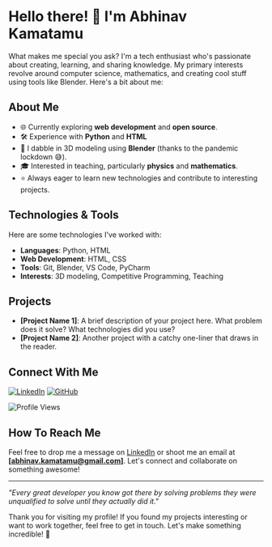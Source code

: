 

<!--
**Abhinav-Kamatamu/Abhinav-Kamatamu** is a ✨ _special_ ✨ repository because its `README.md` (this file) appears on your GitHub profile.

Here are some ideas to get you started:

- 🔭 I’m currently working on ...
- 🌱 I’m currently learning ...
- 👯 I’m looking to collaborate on ...
- 🤔 I’m looking for help with ...
- 💬 Ask me about ...
- 📫 How to reach me: ...
- 😄 Pronouns: ...
- ⚡ Fun fact: ...
-->
# Hello there! 👋 I'm Abhinav Kamatamu

What makes me special you ask? I'm a tech enthusiast who's passionate about creating, learning, and sharing knowledge. My primary interests revolve around computer science, mathematics, and creating cool stuff using tools like Blender. Here's a bit about me:

## About Me
- 🌐 Currently exploring **web development** and **open source**.
- 🛠️ Experience with **Python** and **HTML**
- 🎨 I dabble in 3D modeling using **Blender** (thanks to the pandemic lockdown 😅).
- 🎓 Interested in teaching, particularly **physics** and **mathematics**.
- ⭐ Always eager to learn new technologies and contribute to interesting projects.

## Technologies & Tools

Here are some technologies I've worked with:

- **Languages**: Python, HTML
- **Web Development**: HTML, CSS
- **Tools**: Git, Blender, VS Code, PyCharm
- **Interests**: 3D modeling, Competitive Programming, Teaching

## Projects
- **[Project Name 1]**: A brief description of your project here. What problem does it solve? What technologies did you use?
- **[Project Name 2]**: Another project with a catchy one-liner that draws in the reader.

## Connect With Me

[![LinkedIn](https://img.shields.io/badge/-LinkedIn-blue?style=flat&logo=linkedin&logoColor=white)](https://www.linkedin.com/in/abhinavkamatamu/) [![GitHub](https://img.shields.io/badge/-GitHub-000?style=flat&logo=github&logoColor=white)](https://github.com/Abhinav-Kamatamu)

![Profile Views](https://komarev.com/ghpvc/?username=Abhinav-Kamatamu&color=blue&style=flat-square)

## How To Reach Me

Feel free to drop me a message on [LinkedIn](https://www.linkedin.com/in/abhinavkamatamu/) or shoot me an email at **[abhinav.kamatamu@gmail.com]**. Let's connect and collaborate on something awesome!

---

_"Every great developer you know got there by solving problems they were unqualified to solve until they actually did it."_

Thank you for visiting my profile! If you found my projects interesting or want to work together, feel free to get in touch. Let's make something incredible! 🚀

